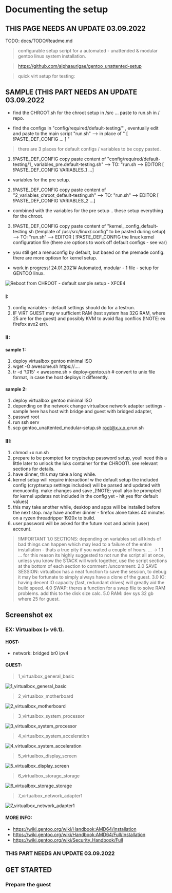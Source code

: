 # Documenting the setup
## THIS PAGE NEEDS AN UPDATE 03.09.2022

TODO: docs/TODO/Readme.md

 > configurable setup script for a automated - unattended & modular gentoo linux system installation. 

 > https://github.com/alphaaurigae/gentoo_unattented-setup


> quick virt setup for testing:


## SAMPLE (THIS PART NEEDS AN UPDATE 03.09.2022

- find the CHROOT.sh for the chroot setup in /src ... paste to run.sh in / repo.

- find the configs in "config/required/default-testing/" , eventually edit and paste to the main script "run.sh" --> in place of " [ !PASTE_DEF_CONFIG ... ] "
> there are 3 places for default configs / variables to be copy pasted.
1. !PASTE_DEF_CONFIG copy paste content of "config/required/default-testing/1_ variables_pre.default-testing.sh" --> TO: "run.sh --> EDITOR [ !PASTE_DEF_CONFIG VARIABLES_1 ...]
- variables for the pre setup.
2. !PASTE_DEF_CONFIG copy paste content of "2_variables_chroot_default-testing.sh" --> TO: "run.sh" --> EDITOR [ !PASTE_DEF_CONFIG VARIABLES_2 ...]
- combined with the variables for the pre setup .. these setup everything for the chroot.
3. !PASTE_DEF_CONFIG copy paste content of "kernel_.config_default-testing.sh (template of /usr/src/linux/.config" to be pasted during setup) --> TO: "run.sh" --> EDITOR [ !PASTE_DEF_CONFIG the linux kernel configuration file (there are options to work off default configs - see var)
- you still get a menuconfig by default, but based on the premade config. there are more optiosn for kernel setup.

- work in progress! 24.01.2021# Automated, modular - 1 file - setup for GENTOO linux.


![Reboot from CHROOT - default sample setup - XFCE4](img/scrnshts/REBOOT_DONE.png)


### I:
1. config variables - default settings should do for a testrun.
2. IF VIRT GUEST may w sufficient RAM (test system has 32G RAM, where 25 are for the guest) and possibly KVM to avoid flag conflics (!NOTE: ex firefox avx2 err).

### II:
#### sample 1:
1. deploy virtualbox gentoo minimal ISO
2. wget -O awesome.sh https://....
3. tr -d '\015' < awesome.sh > deploy-gentoo.sh # convert to unix file format, in case the host deploys it differently.

#### sample 2:
1. deploy virtualbox gentoo minimal ISO
2. depending on the network change virtualbox network adapter settings - sample here has host with bridge and guest with bridged adapter,
3. passwd root
4. run ssh serv
5. scp gentoo_unattented_modular-setup.sh root@x.x.x.x:run.sh

### III:
1. chmod +x run.sh
2. prepare to be prompted for cryptsetup password setup, youll need this a little later to unlock the luks container for the CHROOT!. see relevant sections for details.
3. have dinner, this may take a long while.
4. kernel setup will require interaction! w the default setup the included config (cryptsetup settings included) will be parsed and updated with menuconfig. make changes and save ,(!NOTE: youll also be prompted for kernel updates not included in the config yet - hit yes ffor default values)
5. this may take another while, desktop and apps will be installed before the next stop. may have another dinner - firefox alone takes 40 minutes on a ryzen threadripper 1920x to build.
6. user password will be asked for the future root and admin (user) account.

> !IMPORTANT
1.0 SECTIONS: depending on variables set all kinds of bad things can happen which may lead to a failure of the entire installation - thats a true pity if you waited a couple of hours. ... ->
1.1 ... for this reason its highly suggested to not run the script all at once, unless you know the STACK will work together, use the script sections at the bottom of each section to comment /uncomment:
2.0 SAVE SESSION: virtualbox has a neat function to save the session, to debug it may be fortunate to simply always have a clone of the guest.
3.0 IO: having decent IO capacity (fast, redundant drives) will greatly aid the build speed.
4.0 SWAP: theres a function for a swap file to solve RAM problems. add this to the disk size calc.
5.0 RAM: dev sys 32 gb where 25 for guest.

## Screenshot ex

### EX: Virtualbox (> v6.1).


#### HOST: 
- network: bridged br0 ipv4
#### GUEST: 
> <p> 1_virtualbox_general_basic</p>
![<p>1_virtualbox_general_basic</p>](img/screenshots/virtual_machine/virtualbox/1_virtualbox_general_basic.png)

> <p> 2_virtualbox_motherboard</p>
![<p>2_virtualbox_motherboard</p>](img/screenshots/virtual_machine/virtualbox/2_virtualbox_motherboard.png)

> <p> 3_virtualbox_system_processor</p>
![<p>3_virtualbox_system_processor</p>](img/screenshots/virtual_machine/virtualbox/3_virtualbox_system_processor.png)

> <p> 4_virtualbox_system_acceleration</p>
![<p>4_virtualbox_system_acceleration</p>](img/screenshots/virtual_machine/virtualbox/4_virtualbox_system_acceleration.png)

> <p> 5_virtualbox_display_screen </p>
![<p>5_virtualbox_display_screen</p>](img/screenshots/virtual_machine/virtualbox/5_virtualbox_display_screen.png)

> <p> 6_virtualbox_storage_storage</p>
![<p>6_virtualbox_storage_storage</p>](img/screenshots/virtual_machine/virtualbox/6_virtualbox_storage_storage.png)

> <p> 7_virtualbox_network_adapter1</p>
![<p>7_virtualbox_network_adapter1</p>](img/screenshots/virtual_machine/virtualbox/7_virtualbox_network_adapter1.png)


#### MORE INFO:
- https://wiki.gentoo.org/wiki/Handbook:AMD64/Installation
- https://wiki.gentoo.org/wiki/Handbook:AMD64/Full/Installation
- https://wiki.gentoo.org/wiki/Security_Handbook/Full


### THIS PART NEEDS AN UPDATE 03.09.2022
## GET STARTED

### Prepare the guest
